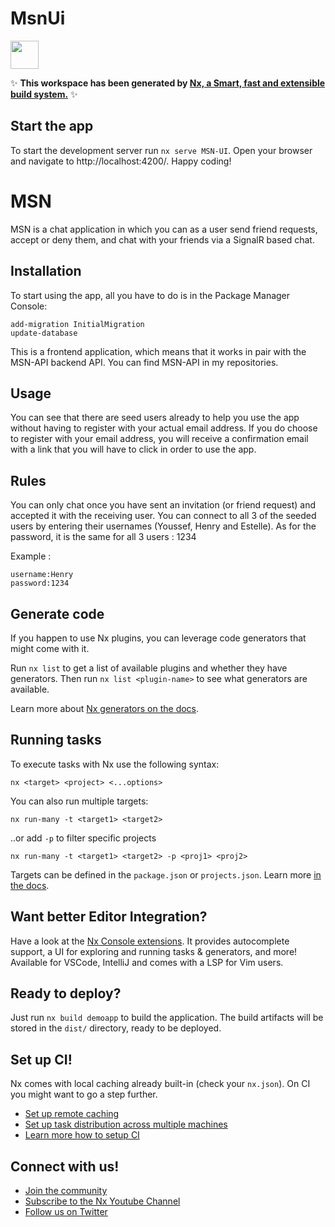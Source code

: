 # MsnUi

<a alt="Nx logo" href="https://nx.dev" target="_blank" rel="noreferrer"><img src="https://raw.githubusercontent.com/nrwl/nx/master/images/nx-logo.png" width="45"></a>

✨ **This workspace has been generated by [Nx, a Smart, fast and extensible build system.](https://nx.dev)** ✨


## Start the app

To start the development server run `nx serve MSN-UI`. Open your browser and navigate to http://localhost:4200/. Happy coding!

# MSN

MSN is a chat application in which you can as a user send friend requests, accept or deny them, and chat with your friends via a SignalR based chat.

## Installation
To start using the app, all you have to do is in the Package Manager Console:

```
add-migration InitialMigration
update-database
```

This is a frontend application, which means that it works in pair with the MSN-API backend API. You can find MSN-API in my repositories.

## Usage

You can see that there are seed users already to help you use the app without having to register with your actual email address.
If you do choose to register with your email address, you will receive a confirmation email with a link that you will have
to click in order to use the app.

## Rules

You can only chat once you have sent an invitation (or friend request) and accepted it with the receiving user. You can connect to all 3 
of the seeded users by entering their usernames (Youssef, Henry and Estelle). As for the password, it is the same for all 3 users : 1234

Example : 

```
username:Henry
password:1234
```

## Generate code

If you happen to use Nx plugins, you can leverage code generators that might come with it.

Run `nx list` to get a list of available plugins and whether they have generators. Then run `nx list <plugin-name>` to see what generators are available.

Learn more about [Nx generators on the docs](https://nx.dev/plugin-features/use-code-generators).

## Running tasks

To execute tasks with Nx use the following syntax:

```
nx <target> <project> <...options>
```

You can also run multiple targets:

```
nx run-many -t <target1> <target2>
```

..or add `-p` to filter specific projects

```
nx run-many -t <target1> <target2> -p <proj1> <proj2>
```

Targets can be defined in the `package.json` or `projects.json`. Learn more [in the docs](https://nx.dev/core-features/run-tasks).

## Want better Editor Integration?

Have a look at the [Nx Console extensions](https://nx.dev/nx-console). It provides autocomplete support, a UI for exploring and running tasks & generators, and more! Available for VSCode, IntelliJ and comes with a LSP for Vim users.

## Ready to deploy?

Just run `nx build demoapp` to build the application. The build artifacts will be stored in the `dist/` directory, ready to be deployed.

## Set up CI!

Nx comes with local caching already built-in (check your `nx.json`). On CI you might want to go a step further.

- [Set up remote caching](https://nx.dev/core-features/share-your-cache)
- [Set up task distribution across multiple machines](https://nx.dev/core-features/distribute-task-execution)
- [Learn more how to setup CI](https://nx.dev/recipes/ci)

## Connect with us!

- [Join the community](https://nx.dev/community)
- [Subscribe to the Nx Youtube Channel](https://www.youtube.com/@nxdevtools)
- [Follow us on Twitter](https://twitter.com/nxdevtools)
